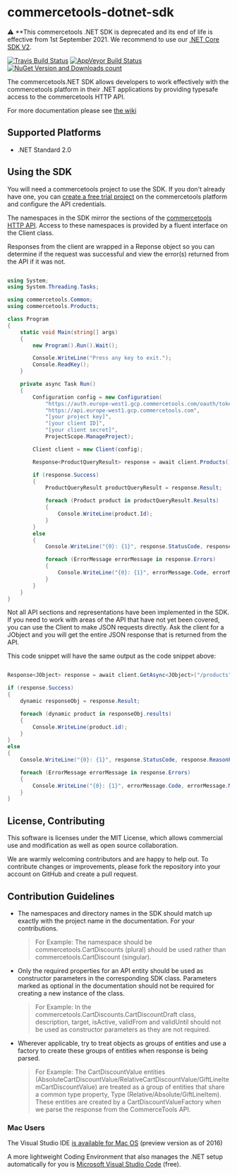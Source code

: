 # commercetools-dotnet-sdk

:warning: **This commercetools .NET SDK is deprecated and its end of life is effective from 1st September 2021. 
We recommend to use our [.NET Core SDK V2](https://docs.commercetools.com/sdk/dotnet-sdk#net-core-sdk-v2).

[![Travis Build Status](https://travis-ci.org/commercetools/commercetools-dotnet-sdk.svg?branch=master)](https://travis-ci.org/commercetools/commercetools-dotnet-sdk)
[![AppVeyor Build Status](https://img.shields.io/appveyor/ci/commercetools/commercetools-dotnet-sdk.svg)](https://ci.appveyor.com/project/commercetools/commercetools-dotnet-sdk)
[![NuGet Version and Downloads count](https://buildstats.info/nuget/commercetools.NET.SDK?includePreReleases=true)](https://www.nuget.org/packages/commercetools.NET.SDK)

The commercetools.NET SDK allows developers to work effectively with the commercetools platform in their .NET applications by providing typesafe access to the commercetools HTTP API.

For more documentation please see [the wiki](//github.com/commercetools/commercetools-dotnet-sdk/wiki/commercetools-.NET-SDK-documentation)

## Supported Platforms

* .NET Standard 2.0

## Using the SDK

You will need a commercetools project to use the SDK.
If you don't already have one, you can [create a free trial project](http://dev.commercetools.com/getting-started.html) on the commercetools platform and configure the API credentials.

The namespaces in the SDK mirror the sections of the [commercetools HTTP API](http://dev.commercetools.com/http-api.html).
Access to these namespaces is provided by a fluent interface on the Client class.

Responses from the client are wrapped in a Reponse object so you can determine if the request was successful and view the error(s) returned from the API if it was not.

```cs

using System;
using System.Threading.Tasks;

using commercetools.Common;
using commercetools.Products;

class Program
{
    static void Main(string[] args)
    {
        new Program().Run().Wait();

        Console.WriteLine("Press any key to exit.");
        Console.ReadKey();
    }

    private async Task Run()
    {
        Configuration config = new Configuration(
            "https://auth.europe-west1.gcp.commercetools.com/oauth/token",
            "https://api.europe-west1.gcp.commercetools.com",
            "[your project key]",
            "[your client ID]",
            "[your client secret]",
            ProjectScope.ManageProject);

        Client client = new Client(config);

        Response<ProductQueryResult> response = await client.Products().QueryProductsAsync();

        if (response.Success)
        {
            ProductQueryResult productQueryResult = response.Result;

            foreach (Product product in productQueryResult.Results)
            {
                Console.WriteLine(product.Id);
            }
        }
        else
        {
            Console.WriteLine("{0}: {1}", response.StatusCode, response.ReasonPhrase);

            foreach (ErrorMessage errorMessage in response.Errors)
            {
                Console.WriteLine("{0}: {1}", errorMessage.Code, errorMessage.Message);
            }
        }
    }
}

```

Not all API sections and representations have been implemented in the SDK. If you need to work with areas of the API that have not yet been covered, you can use the Client to make JSON requests directly. Ask the client for a JObject and you will get the entire JSON response that is returned from the API.

This code snippet will have the same output as the code snippet above:

```cs

Response<JObject> response = await client.GetAsync<JObject>("/products");

if (response.Success)
{
    dynamic responseObj = response.Result;

    foreach (dynamic product in responseObj.results)
    {
        Console.WriteLine(product.id);
    }
}
else
{
    Console.WriteLine("{0}: {1}", response.StatusCode, response.ReasonPhrase);

    foreach (ErrorMessage errorMessage in response.Errors)
    {
        Console.WriteLine("{0}: {1}", errorMessage.Code, errorMessage.Message);
    }
}

```

## License, Contributing

This software is licenses under the MIT License, which allows commercial use and modification as well as open source collaboration.

We are warmly welcoming contributors and are happy to help out.
To contribute changes or improvements, please fork the repository into your account on GitHub and create a pull request.

## Contribution Guidelines

* The namespaces and directory names in the SDK should match up exactly with the project name in the documentation. For your contributions.
    > For Example: The namespace should be commercetools.CartDiscounts (plural) should be used rather than commercetools.CartDiscount (singular).

* Only the required properties for an API entity should be used as constructor parameters in the corresponding SDK class. Parameters marked as optional in the documentation should not be required for creating a new instance of the class.
    > For Example: In the commercetools.CartDiscounts.CartDiscountDraft class, description, target, isActive, validFrom and validUntil should not be used as constructor parameters as they are not required.

* Wherever applicable, try to treat objects as groups of entities and use a factory to create these groups of entities when response is being parsed.
    > For Example: The CartDiscountValue entities (AbsoluteCartDiscountValue/RelativeCartDiscountValue/GiftLineItemCartDiscountValue) are treated as a group of entities that share a common type property, Type (Relative/Absolute/GiftLineItem). These entities are created by a CartDiscountValueFactory when we parse the response from the CommerceTools API.


### Mac Users

The Visual Studio IDE [is available for Mac OS](https://www.visualstudio.com/vs/visual-studio-mac/) (preview version as of 2016)

A more lightweight Coding Environment that also manages the .NET setup automatically for you is [Microsoft Visual Studio Code](https://code.visualstudio.com/) (free).

